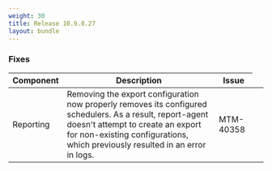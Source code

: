```yaml
---
weight: 30
title: Release 10.9.0.27
layout: bundle
---
```


### Fixes

<div><table ><colgroup>
<col style="width: 15%;"><col style="width: 65%;"><col style="width: 15%;"><col style="width: 10%;"></colgroup>
<thead><tr>
<th>
Component</th>
<th>
Description</th>
<th>
Issue</th>
</tr>
</thead><tbody><tr>
<td>
Reporting</td>
<td> Removing the export configuration now properly removes its configured schedulers. As a result, report-agent doesn't attempt to create an export for non-existing configurations, which previously resulted in an error in logs.</td>
<td>
MTM-40358</td>
</tr>
</tbody></table></div>
